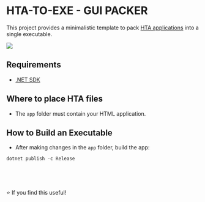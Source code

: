# HTA-TO-EXE - GUI PACKER

This project provides a minimalistic template to pack [HTA applications](https://en.wikipedia.org/wiki/HTML_Application) into a single executable.

<img src="https://i.ibb.co/cKxktysK/ccccb.png"></img>

## Requirements

* [.NET SDK](https://dotnet.microsoft.com/en-us/download/dotnet)

## Where to place HTA files
* The `app` folder must contain your HTML application.

## How to Build an Executable
* After making changes in the `app` folder, build the app:
```
dotnet publish -c Release
```

## &nbsp;
⭐ If you find this useful!
